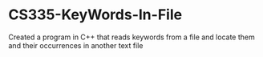 # CS335-KeyWords-In-File
Created a program in C++ that reads keywords from a file and locate them and their occurrences in another text file
